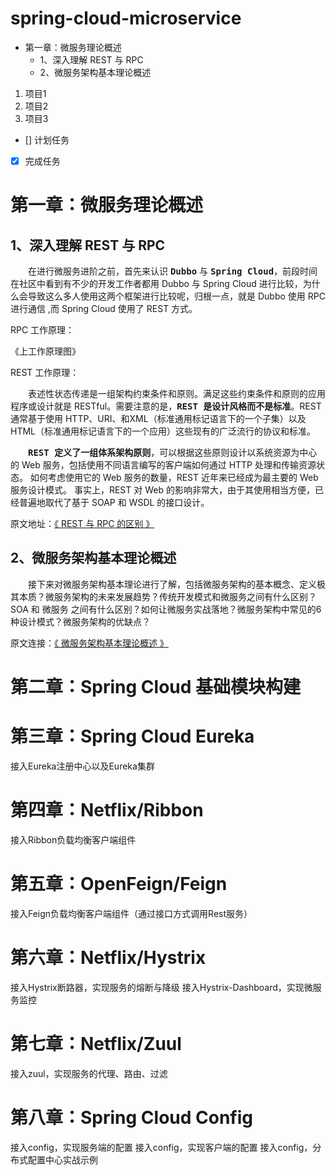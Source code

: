
# spring-cloud-microservice
- 第一章：微服务理论概述
  - 1、深入理解 REST 与 RPC
  - 2、微服务架构基本理论概述
1. 项目1
2. 项目2
3. 项目3
- [] 计划任务
- [x] 完成任务

# 第一章：微服务理论概述
## 1、深入理解 REST 与 RPC

&#8195;&#8195;在进行微服务进阶之前，首先来认识 <kbd>**Dubbo**</kbd> 与 <kbd>**Spring Cloud**</kbd>，前段时间在社区中看到有不少的开发工作者都用 Dubbo 与 Spring Cloud 进行比较，为什么会导致这么多人使用这两个框架进行比较呢，归根一点，就是 Dubbo 使用 RPC 进行通信 ,而 Spring Cloud 使用了 REST 方式。

RPC 工作原理：  

《上工作原理图》

REST 工作原理：  

&#8195;&#8195;表述性状态传递是一组架构约束条件和原则。满足这些约束条件和原则的应用程序或设计就是 RESTful。需要注意的是，<kbd>**REST 是设计风格而不是标准**</kbd>。REST 通常基于使用 HTTP、URI、和XML（标准通用标记语言下的一个子集）以及HTML（标准通用标记语言下的一个应用）这些现有的广泛流行的协议和标准。

&#8195;&#8195;<kbd>**REST 定义了一组体系架构原则**</kbd>，可以根据这些原则设计以系统资源为中心的 Web 服务，包括使用不同语言编写的客户端如何通过 HTTP 处理和传输资源状态。 如何考虑使用它的 Web 服务的数量，REST 近年来已经成为最主要的 Web 服务设计模式。 事实上，REST 对 Web 的影响非常大，由于其使用相当方便，已经普遍地取代了基于 SOAP 和 WSDL 的接口设计。

原文地址：[《 REST 与  RPC 的区别 》](https://blog.csdn.net/Hello_World_QWP/article/details/84929381)

## 2、微服务架构基本理论概述

&#8195;&#8195;接下来对微服务架构基本理论进行了解，包括微服务架构的基本概念、定义极其本质？微服务架构的未来发展趋势？传统开发模式和微服务之间有什么区别？SOA 和 微服务 之间有什么区别？如何让微服务实战落地？微服务架构中常见的6种设计模式？微服务架构的优缺点？

原文连接：[《 微服务架构基本理论概述 》](https://blog.csdn.net/Hello_World_QWP/article/details/84929469)


# 第二章：Spring Cloud 基础模块构建

# 第三章：Spring Cloud Eureka
接入Eureka注册中心以及Eureka集群

# 第四章：Netflix/Ribbon 
接入Ribbon负载均衡客户端组件

# 第五章：OpenFeign/Feign
接入Feign负载均衡客户端组件（通过接口方式调用Rest服务）

# 第六章：Netflix/Hystrix
接入Hystrix断路器，实现服务的熔断与降级
接入Hystrix-Dashboard，实现微服务监控

# 第七章：Netflix/Zuul
接入zuul，实现服务的代理、路由、过滤

# 第八章：Spring Cloud Config
接入config，实现服务端的配置
接入config，实现客户端的配置
接入config，分布式配置中心实战示例
